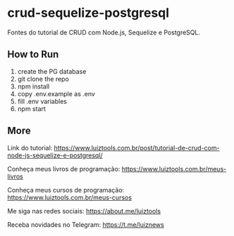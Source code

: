 # crud-sequelize-postgresql
Fontes do tutorial de CRUD com Node.js, Sequelize e PostgreSQL.

## How to Run

1. create the PG database
2. git clone the repo
3. npm install
4. copy .env.example as .env
5. fill .env variables
6. npm start 

## More

Link do tutorial: https://www.luiztools.com.br/post/tutorial-de-crud-com-node-js-sequelize-e-postgresql/

Conheça meus livros de programação: https://www.luiztools.com.br/meus-livros

Conheça meus cursos de programação: https://www.luiztools.com.br/meus-cursos

Me siga nas redes sociais: https://about.me/luiztools

Receba novidades no Telegram: https://t.me/luiznews